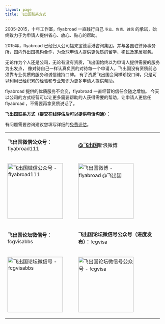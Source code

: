 ```yaml
---
layout: page
title: 飞出国联系方式
---
```


2005-2015，十年工作室，flyabroad 一直践行自己 `专业、负责、诚信` 的承诺，始终致力于为申请人提供省心、放心、贴心的帮助。

2015年，flyabroad 已经归入公司福来宝德香港咨询集团，并与各国驻律师事务所，国内外出国机构合作，为全球申请人提供更优质的留学、移民及定居服务。

无论作为个人还是公司，无论有没有资质，飞出国始终以为申请人提供需要的服务为出发点，
像对待自己一样认真负责的对待每一个申请人，飞出国没有资质前必须靠专业优质的服务和诚信维持口碑。
有了资质飞出国会同样珍视口碑，只是可以利用已经积累的经验和专业知识为更多申请人提供帮助。

flyabroad 提供的优质服务不会变，flyabroad 一直经营的信任会随之增加。
今天以公司的方式经营可以让更多需要帮助的人获得需要的帮助，让申请人更信任 flyabroad ，不需要再拿资质说话了。

<p><strong>飞出国联系方式（提交在线评估后可以提供电话沟通）：</strong></p>

<p>有问题需要咨询建议您填写详细的<a href="http://pg.flyabroadvisa.com" target="_blank">免费评估</a>。 </p>

<div class="mobile-side-scroller">
<table>

<tr>
<td><p><b>飞出国微信公众号</b>：flyabroad111</p></td>
<td><p><a href="http://weibo.com/flyabroad" target="_blank" ><strong>@飞出国</strong></a>新浪微博</p></td>
</tr>
<tr>
<td><p><img src="http://kit.flyabroadvisa.com/wxfly/15.jpg" width="180" height="180" border="0" alt="飞出国微信公众号 - flyabroad111"></p></td>
<td><p><img src="http://kit.flyabroadvisa.com/wb/fly.png" width="180" height="180" border="0" alt="飞出国微博 - flyabroad @飞出国"></p></td>
</tr>

<tr>
<td><p><strong>飞出国论坛微信号</strong>：fcgvisabbs</td>
<td><p><strong>飞出国论坛微信号公众号（进度发布）</strong>：fcgvisa</p></td>
</tr>
<tr>
<td><p><img src="http://kit.flyabroadvisa.com/wxfcg/fcg15.jpg" width="180" height="180" border="0" alt="飞出国论坛微信号 - fcgvisabbs"></p></td>
<td><p><img src="http://kit.flyabroadvisa.com/wxfcg/fcgvisagz-15.jpg" width="180" height="180" border="0" alt="飞出国论坛微信号公众号 - fcgvisa"></p></td>
</tr>

</table>
</div>
